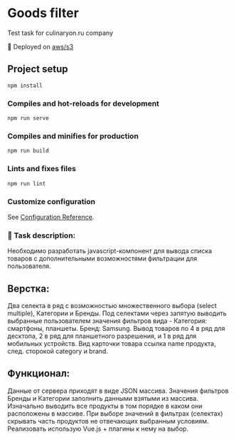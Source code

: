# Goods filter
Test task for culinaryon.ru company

🎷 Deployed on [aws/s3](http://goods-filter.ru.s3-website.us-east-2.amazonaws.com/)

## Project setup
```
npm install
```

### Compiles and hot-reloads for development
```
npm run serve
```

### Compiles and minifies for production
```
npm run build
```

### Lints and fixes files
```
npm run lint
```

### Customize configuration
See [Configuration Reference](https://cli.vuejs.org/config/).



### 🗿 Task description:
Необходимо разработать javascript-компонент для вывода списка товаров с дополнительными возможностями фильтрации для пользователя.

## Верстка:
Два селекта в ряд с возможностью множественного выбора (select multiple), Категории и Бренды. Под селектами через запятую выводить выбранные пользователем значения фильтров вида -
Категория: смартфоны, планшеты. Бренд: Samsung.
Вывод товаров по 4 в ряд для десктопа, 2 в ряд для планшетного разрешения, и 1 в ряд для мобильных устройств. Вид карточки товара ссылка name продукта, след. сторокой category и brand.

## Функционал:
Данные от сервера приходят в виде JSON массива.
Значения фильтров Бренды и Категории заполнить данными взятыми из массива.
Изначально выводить все продукты в том порядке в каком они расположены в массиве.
При выборе значений в фильтрах (селектах) скрывать часть продуктов не отвечающих выбранным условиям.
Реализовать использую Vue.js + плагины к нему на выбор.